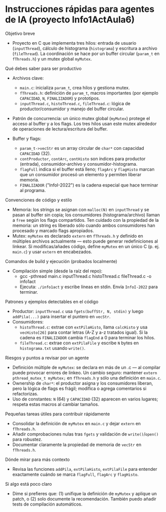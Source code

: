 # Instrucciones rápidas para agentes de IA (proyecto Info1ActAula6)

Objetivo breve
- Proyecto en C que implementa tres hilos: entrada de usuario (`inputThread`), cálculo de histograma (`histograma`) y escritura a archivo (`fileThread`). La coordinación se hace por un buffer circular (`param_t` en `fThreads.h`) y un mutex global `myMutex`.

Qué debes saber para ser productivo
- Archivos clave:
  - `main.c`: inicializa `param_t`, crea hilos y gestiona mutex.
  - `fThreads.h`: definición de `param_t`, macros importantes (por ejemplo `CAPACIDAD`, `N`, `FINALIZADOR`) y prototipos.
  - `inputThread.c`, `histoThread.c`, `fileThread.c`: lógica de productor/consumidor y manejo del buffer circular.

- Patrón de concurrencia: un único mutex global (`myMutex`) protege el acceso al buffer y a los flags. Los tres hilos usan este mutex alrededor de operaciones de lectura/escritura del buffer.

- Buffer y flags:
  - `param_t->vecStr` es un array circular de `char*` con capacidad `CAPACIDAD` (32).
  - `contProductor`, `contArc`, `contHisto` son índices para productor (entrada), consumidor-archivo y consumidor-histograma.
  - `flagFull` indica si el buffer está lleno; `flagArc` y `flagHisto` marcan que un consumidor procesó un elemento y permiten liberar memoria.
  - `FINALIZADOR` ("InfoI-2022") es la cadena especial que hace terminar al programa.

Convenciones de código y estilo
- Memoria: los strings se asignan con `malloc(N)` en `inputThread` y se pasan al buffer sin copia; los consumidores (histograma/archivo) llaman a `free` según los flags compartidos. Ten cuidado con la propiedad de la memoria: un string es liberado sólo cuando ambos consumidores han procesado y marcado flags apropiados.
- Mutex: `myMutex` es declarado `extern` en `fThreads.h` y definido en múltiples archivos actualmente — esto puede generar redefiniciones al linkear. Si modificas/añades código, define `myMutex` en un único C (p. ej. `main.c`) y usar `extern` en encabezados.

Comandos de build y ejecución (probados localmente)
- Compilación simple (desde la raíz del repo):
  - gcc -pthread main.c inputThread.c histoThread.c fileThread.c -o info1act
  - Ejecuta: `./info1act` y escribe líneas en stdin. Envía `InfoI-2022` para terminar.

Patrones y ejemplos detectables en el código
- Productor: `inputThread.c` usa `fgets(buffStr, N, stdin)` y luego `addPila(...)` para insertar el puntero en `vecStr`.
- Consumidores:
  - `histoThread.c`: extrae con `extPilaHisto`, llama `calcHisto` y usa `vecHisto[26]` para contar letras (A-Z y a-z tratados igual). Si la cadena es `FINALIZADOR` cambia `flagEnd` a 0 para terminar los hilos.
  - `fileThread.c`: extrae con `extPilaFile` y escribe `N` bytes en `histograma.txt` usando `write()`.

Riesgos y puntos a revisar por un agente
- Definición múltiple de `myMutex`: se declara en más de un .c — al compilar puede provocar errores de linkeo. Un cambio seguro: mantener `extern pthread_mutex_t myMutex;` en `fThreads.h` y sólo una definición en `main.c`.
- Ownership de `char*`: el productor asigna y los consumidores liberan, pero la lógica de flags es frágil; modifica o agrega comentarios si refactorizas.
- Uso de constantes: `N` (64) y `CAPACIDAD` (32) aparecen en varios lugares; respeta estas macros al cambiar tamaños.

Pequeñas tareas útiles para contribuir rápidamente
- Consolidar la definición de `myMutex` en `main.c` y dejar `extern` en `fThreads.h`.
- Añadir comprobaciones nulas tras `fgets` y validación de `write()`/`open()` para robustez.
- Documentar claramente la propiedad de memoria de `vecStr` en `fThreads.h`.

Dónde mirar para más contexto
- Revisa las funciones `addPila`, `extPilaHisto`, `extPilaFile` para entender exactamente cuándo se marca `flagFull`, `flagArc` y `flagHisto`.

Si algo está poco claro
- Dime si prefieres que: (1) unifique la definición de `myMutex` y aplique un patch, o (2) solo documente la recomendación. También puedo añadir tests de compilación automáticos.
